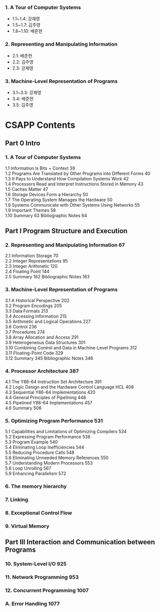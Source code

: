 ### 1. A Tour of Computer Systems
* 1.1\~1.4: 강재영
* 1.5\~1.7: 김주영
* 1.8\~1.10: 배준현
  
### 2. Representing and Manipulating Information
* 2.1: 배준현
* 2.2: 김주영
* 2.3: 강재영  
  
### 3. Machine-Level Representation of Programs  
* 3.1\~3.3: 강재영
* 3.4: 배준현
* 3.5: 김주영
  
  
# CSAPP Contents  
## Part 0 Intro  
### 1. A Tour of Computer Systems 
1.1 Information Is Bits + Context 39  
1.2 Programs Are Translated by Other Programs into Different Forms 40  
1.3 It Pays to Understand How Compilation Systems Work 42  
1.4 Processors Read and Interpret Instructions Stored in Memory 43  
1.5 Caches Matter 47  
1.6 Storage Devices Form a Hierarchy 50  
1.7 The Operating System Manages the Hardware 50  
1.8 Systems Communicate with Other Systems Using Networks 55  
1.9 Important Themes 58  
1.10 Summary 63 Bibliographic Notes 64  
  
  
## Part I Program Structure and Execution  
### 2. Representing and Manipulating Information 67  
2.1 Information Storage 70  
2.2 Integer Representations 95  
2.3 Integer Arithmetic 120  
2.4 Floating Point 144   
2.5 Summary 162 Bibliographic Notes 163  
  
  
### 3. Machine-Level Representation of Programs  
3.1 A Historical Perspective 202  
3.2 Program Encodings 205  
3.3 Data Formats 213  
3.4 Accessing Information 215  
3.5 Arithmetic and Logical Operations 227  
3.6 Control 236    
3.7 Procedures 274  
3.8 Array Allocation and Access 291  
3.9 Heterogeneous Data Structures 301   
3.10 Combining Control and Data in Machine-Level Programs 312  
3.11 Floating-Point Code 329  
3.12 Summary 345 Bibliographic Notes 346  

### 4. Processor Architecture 387  
4.1 The Y86-64 Instruction Set Architecture 391  
4.2 Logic Design and the Hardware Control Language HCL 408  
4.3 Sequential Y86-64 Implementations 420  
4.4 General Principles of Pipelining 448    
4.5 Pipelined Y86-64 Implementations 457  
4.6 Summary 506  
  
   
### 5. Optimizing Program Performance 531  
5.1 Capabilities and Limitations of Optimizing Compilers 534  
5.2 Expressing Program Performance 538  
5.3 Program Example 540  
5.4 Eliminating Loop Inefficiencies 544  
5.5 Reducing Procedure Calls 548  
5.6 Eliminating Unneeded Memory References 550  
5.7 Understanding Modern Processors 553  
5.8 Loop Unrolling 567  
5.9 Enhancing Parallelism 572  
  
### 6. The memory hierarchy  
  
### 7. Linking  
 
### 8. Exceptional Control Flow  
  
### 9. Virtual Memory  
  
## Part III Interaction and Communication between Programs  
### 10. System-Level I/O 925  
### 11. Network Programming 953  
### 12. Concurrent Programming 1007  
### A. Error Handling 1077  

